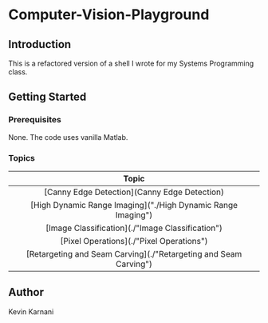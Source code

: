 # Computer-Vision-Playground

## Introduction
This is a refactored version of a shell I wrote for my Systems Programming class.

## Getting Started

### Prerequisites

None. The code uses vanilla Matlab.

### Topics

|                      Topic                                             |
| :---------------------------------------------------------------------:|
| [Canny Edge Detection](Canny Edge Detection)                           |
| [High Dynamic Range Imaging]("./High Dynamic Range Imaging")           |
| [Image Classification](./"Image Classification")                       |
| [Pixel Operations](./"Pixel Operations")                               |
| [Retargeting and Seam Carving](./"Retargeting and Seam Carving")       |

## Author

Kevin Karnani
